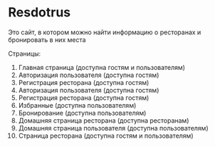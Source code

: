# Resdotrus
Это сайт, в котором можно найти информацию о ресторанах и бронировать в них места

Страницы:
1) Главная страница (доступна гостям и пользователям)
2) Авторизация пользователя (доступна гостям)
3) Регистрация ресторана (доступна гостям)
4) Авторизация пользователя (доступна гостям)
5) Регистрация ресторана (доступна гостям)
6) Избранные (доступна пользователям)
7) Бронирование (доступна пользователям)
8) Домашняя страница ресторана (доступна ресторанам)
9) Домашняя страница пользователя (доступна пользователям)
10) Страница ресторана (доступна гостям и пользователям)
